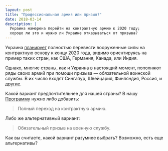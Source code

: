 ```yaml
---
layout: post
title: "Профессиональная армия или призыв?"
date: 2018-03-14
description: |
  Украина намерена перейти на контрактную армию к 2020 году;
  хорошо ли это и нужно ли Украине отказываться от призыва?
---
```


Украина [планирует](https://www.segodnya.ua/ukraine/v-minoborony-rasskazali-kogda-budet-polnostyu-kontraktnaya-armiya-784196.html)
полностью перевести вооруженные силы на контрактную основу к концу 2020 года,
видимо ориентируясь на пример таких стран, как США, Германия, Канада,
или Индия.

Однако, многие страны, как и Украина в настоящий момент,
пополняют ряды своих армий при помощи призыва &mdash; обязательной
воинской службы. В их число входят Сингапур, Швейцария, Финляндия, Россия,
и [другие](https://ru.wikipedia.org/wiki/%D0%92%D0%BE%D0%B8%D0%BD%D1%81%D0%BA%D0%B0%D1%8F_%D0%BE%D0%B1%D1%8F%D0%B7%D0%B0%D0%BD%D0%BD%D0%BE%D1%81%D1%82%D1%8C#%D0%9D%D0%B5%D0%BA%D0%BE%D1%82%D0%BE%D1%80%D1%8B%D0%B5_%D1%81%D1%82%D1%80%D0%B0%D0%BD%D1%8B,_%D0%B2_%D0%BA%D0%BE%D1%82%D0%BE%D1%80%D1%8B%D1%85_%D1%81%D1%83%D1%89%D0%B5%D1%81%D1%82%D0%B2%D1%83%D0%B5%D1%82_%D0%BE%D0%B1%D1%8F%D0%B7%D0%B0%D1%82%D0%B5%D0%BB%D1%8C%D0%BD%D1%8B%D0%B9_%D0%BF%D1%80%D0%B8%D0%B7%D1%8B%D0%B2_%D0%BD%D0%B0_%D0%B2%D0%BE%D0%B5%D0%BD%D0%BD%D1%83%D1%8E_%D1%81%D0%BB%D1%83%D0%B6%D0%B1%D1%83).

Какой вариант предпочтительнее для нашей страны? В нашу
[Программу](/program.html) нужно либо добавить:

> Полный переход на контрактную армию.

Либо же альтернативный вариант:

> Обязательный призыв на военную службу.

Как вы считаете, какой вариант разумнее выбрать? Возможно, есть
еще альтернативы?
